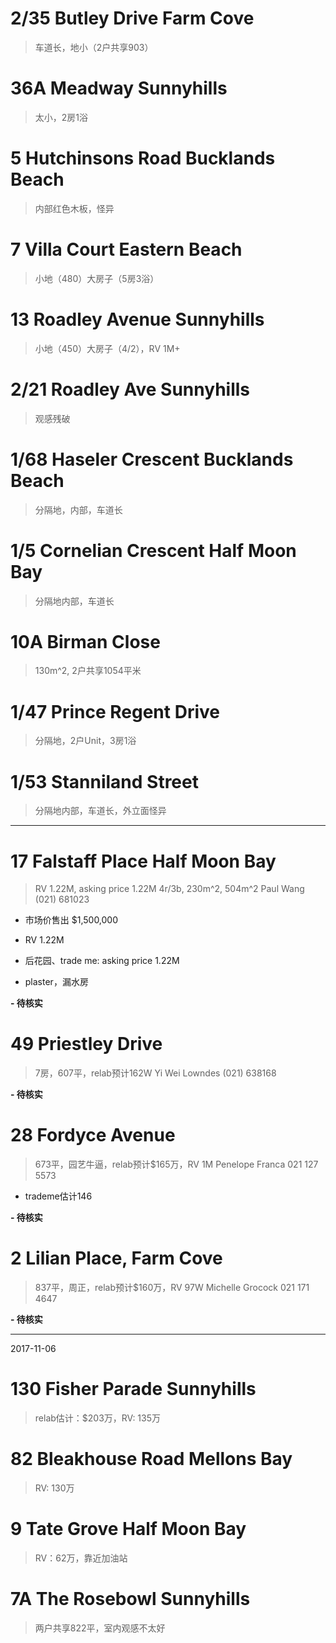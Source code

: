 
# 2/35 Butley Drive Farm Cove

> 车道长，地小（2户共享903）

# 36A Meadway Sunnyhills

> 太小，2房1浴

# 5 Hutchinsons Road Bucklands Beach

> 内部红色木板，怪异

# 7 Villa Court Eastern Beach

> 小地（480）大房子（5房3浴）

# 13 Roadley Avenue Sunnyhills

> 小地（450）大房子（4/2），RV 1M+

# 2/21 Roadley Ave Sunnyhills

> 观感残破

# 1/68 Haseler Crescent Bucklands Beach

> 分隔地，内部，车道长

# 1/5 Cornelian Crescent Half Moon Bay

> 分隔地内部，车道长

# 10A Birman Close 

> 130m^2, 2户共享1054平米

# 1/47 Prince Regent Drive

> 分隔地，2户Unit，3房1浴

# 1/53 Stanniland Street

> 分隔地内部，车道长，外立面怪异

---------

# 17 Falstaff Place Half Moon Bay

> RV 1.22M, asking price 1.22M
> 4r/3b, 230m^2, 504m^2
> Paul Wang
> (021) 681023

- 市场价售出 $1,500,000
- RV 1.22M
- 后花园、trade me: asking price 1.22M

- plaster，漏水房

**- 待核实**

# 49 Priestley Drive

> 7房，607平，relab预计162W
> Yi Wei Lowndes
> (021) 638168

**- 待核实**

# 28 Fordyce Avenue

> 673平，园艺牛逼，relab预计$165万，RV 1M
> Penelope Franca
> 021 127 5573

- trademe估计146

**- 待核实**

# 2 Lilian Place, Farm Cove

> 837平，周正，relab预计$160万，RV 97W
> Michelle Grocock
> 021 171 4647

**- 待核实**

-------------
2017-11-06

# 130 Fisher Parade Sunnyhills

> relab估计：$203万，RV: 135万

# 82 Bleakhouse Road Mellons Bay

> RV: 130万

# 9 Tate Grove Half Moon Bay

> RV：62万，靠近加油站

# 7A The Rosebowl Sunnyhills

> 两户共享822平，室内观感不太好
